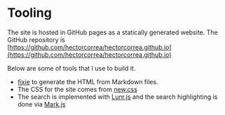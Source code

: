 # Tooling

The site is hosted in GitHub pages as a statically generated website. The GitHub repository is [https://github.com/hectorcorrea/hectorcorrea.github.io](https://github.com/hectorcorrea/hectorcorrea.github.io)

Below are some of tools that I use to build it.

* [fixie](https://github.com/hectorcorrea/fixie) to generate the HTML from Markdown files.
* The CSS for the site comes from [new.css](https://newcss.net/)
* The search is implemented with [Lunr.js](https://lunrjs.com/) and the search highlighting is done via [Mark.js](https://markjs.io/)

